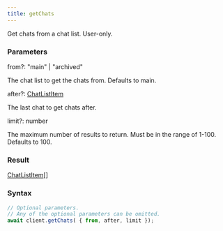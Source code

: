 ```yaml
---
title: getChats
---
```


Get chats from a chat list. User-only.


### Parameters 

<div class="flex flex-col gap-3"><div class="flex flex-col gap-3"><div><div class="flex gap-2"><div class="font-mono"><span class="font-bold">from</span><span class="opacity-50"><span title="Optional" class="cursor-help">?</span>:</span> <span>&quot;main&quot;</span> <span class="opacity-50">|</span> <span>&quot;archived&quot;</span></div></div><div class="pl-3"><div class="no-margin">

The chat list to get the chats from. Defaults to main.

</div></div></div><div><div class="flex gap-2"><div class="font-mono"><span class="font-bold">after</span><span class="opacity-50"><span title="Optional" class="cursor-help">?</span>:</span> <a href="/gh/types/chatlistitem"  >ChatListItem</a></div></div><div class="pl-3"><div class="no-margin">

The last chat to get chats after.

</div></div></div><div><div class="flex gap-2"><div class="font-mono"><span class="font-bold">limit</span><span class="opacity-50"><span title="Optional" class="cursor-help">?</span>:</span> <span>number</span></div></div><div class="pl-3"><div class="no-margin">

The maximum number of results to return. Must be in the range of 1-100. Defaults to 100.

</div></div></div></div></div>

### Result 

<div class="font-mono"><a href="/gh/types/chatlistitem"  >ChatListItem</a><span class="opacity-50">[]</span></div>

### Syntax

```ts
// Optional parameters.
// Any of the optional parameters can be omitted.
await client.getChats( { from, after, limit });
```



